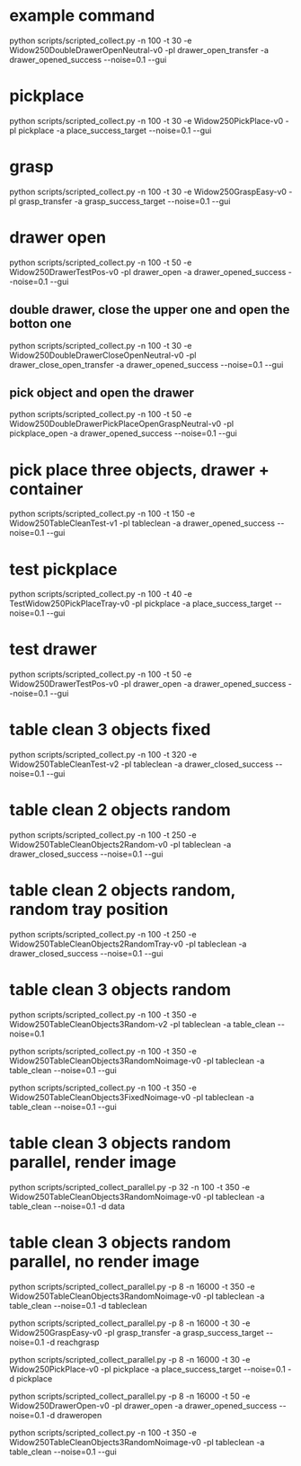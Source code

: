 # example command
python scripts/scripted_collect.py -n 100 -t 30 -e Widow250DoubleDrawerOpenNeutral-v0 -pl drawer_open_transfer -a drawer_opened_success --noise=0.1 --gui

# pickplace
python scripts/scripted_collect.py -n 100 -t 30 -e Widow250PickPlace-v0 -pl pickplace -a place_success_target --noise=0.1 --gui

# grasp
python scripts/scripted_collect.py -n 100 -t 30 -e Widow250GraspEasy-v0 -pl grasp_transfer -a grasp_success_target --noise=0.1 --gui

# drawer open
python scripts/scripted_collect.py -n 100 -t 50 -e Widow250DrawerTestPos-v0 -pl drawer_open -a drawer_opened_success --noise=0.1 --gui

## double drawer, close the upper one and open the botton one
python scripts/scripted_collect.py -n 100 -t 30 -e Widow250DoubleDrawerCloseOpenNeutral-v0 -pl drawer_close_open_transfer -a drawer_opened_success --noise=0.1 --gui

## pick object and open the drawer
python scripts/scripted_collect.py -n 100 -t 50 -e Widow250DoubleDrawerPickPlaceOpenGraspNeutral-v0 -pl pickplace_open -a drawer_opened_success --noise=0.1 --gui

# pick place three objects, drawer + container
python scripts/scripted_collect.py -n 100 -t 150 -e Widow250TableCleanTest-v1 -pl tableclean -a drawer_opened_success --noise=0.1 --gui

# test pickplace
python scripts/scripted_collect.py -n 100 -t 40 -e TestWidow250PickPlaceTray-v0 -pl pickplace -a place_success_target --noise=0.1 --gui

# test drawer
python scripts/scripted_collect.py -n 100 -t 50 -e Widow250DrawerTestPos-v0 -pl drawer_open -a drawer_opened_success --noise=0.1 --gui

# table clean 3 objects fixed
python scripts/scripted_collect.py -n 100 -t 320 -e Widow250TableCleanTest-v2 -pl tableclean -a drawer_closed_success --noise=0.1 --gui

# table clean 2 objects random 
python scripts/scripted_collect.py -n 100 -t 250 -e Widow250TableCleanObjects2Random-v0 -pl tableclean -a drawer_closed_success --noise=0.1 --gui

# table clean 2 objects random, random tray position
python scripts/scripted_collect.py -n 100 -t 250 -e Widow250TableCleanObjects2RandomTray-v0 -pl tableclean -a drawer_closed_success --noise=0.1 --gui

# table clean 3 objects random 
python scripts/scripted_collect.py -n 100 -t 350 -e Widow250TableCleanObjects3Random-v2 -pl tableclean -a table_clean --noise=0.1 

<!-- # table clean 4 objects random, take too much time to generate
python scripts/scripted_collect.py -n 100 -t 400 -e Widow250TableCleanObjects4Random-v0 -pl tableclean -a table_clean --noise=0.1 --gui -->
python scripts/scripted_collect.py -n 100 -t 350 -e Widow250TableCleanObjects3RandomNoimage-v0 -pl tableclean -a table_clean --noise=0.1 --gui

python scripts/scripted_collect.py -n 100 -t 350 -e Widow250TableCleanObjects3FixedNoimage-v0 -pl tableclean -a table_clean --noise=0.1 --gui


# table clean 3 objects random parallel, render image
python scripts/scripted_collect_parallel.py -p 32 -n 100 -t 350 -e Widow250TableCleanObjects3RandomNoimage-v0 -pl tableclean -a table_clean --noise=0.1 -d data 

# table clean 3 objects random parallel, no render image
python scripts/scripted_collect_parallel.py -p 8 -n 16000 -t 350 -e Widow250TableCleanObjects3RandomNoimage-v0 -pl tableclean -a table_clean --noise=0.1 -d tableclean


python scripts/scripted_collect_parallel.py -p 8 -n 16000 -t 30 -e Widow250GraspEasy-v0 -pl grasp_transfer -a grasp_success_target --noise=0.1  -d reachgrasp

python scripts/scripted_collect_parallel.py -p 8 -n 16000 -t 30 -e Widow250PickPlace-v0 -pl pickplace -a place_success_target --noise=0.1 -d pickplace

python scripts/scripted_collect_parallel.py -p 8 -n 16000 -t 50 -e Widow250DrawerOpen-v0 -pl drawer_open -a drawer_opened_success --noise=0.1 -d draweropen

python scripts/scripted_collect.py -n 100 -t 350 -e Widow250TableCleanObjects3RandomNoimage-v0 -pl tableclean -a table_clean --noise=0.1 --gui

